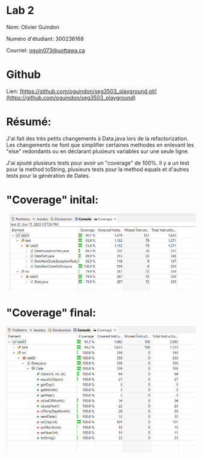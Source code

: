 # Lab 2
Nom: Olivier Guindon

Numéro d'étudiant: 300236168

Courriel: oguin073@uottawa.ca

# Github
Lien: [https://github.com/oguindon/seg3503_playground.git](https://github.com/oguindon/seg3503_playground)


# Résumé:

J'ai fait des très petits changements à Data.java lors de la refactorization.
Les changements ne font que simplifier certaines methodes en enlevant les "else" redondants ou en déclarant plusieurs variables sur une seule ligne.

J'ai ajouté plusieurs tests pour avoir un "coverage" de 100%. Il y a un test pour la method toString, plusieurs tests pour la method equals et d'autres tests pour la génération de Dates.

# "Coverage" inital:
![initial_coverage](./screenshots/initial_coverage.png)

# "Coverage" final:
![final_coverage](./screenshots/final_coverage.png)
